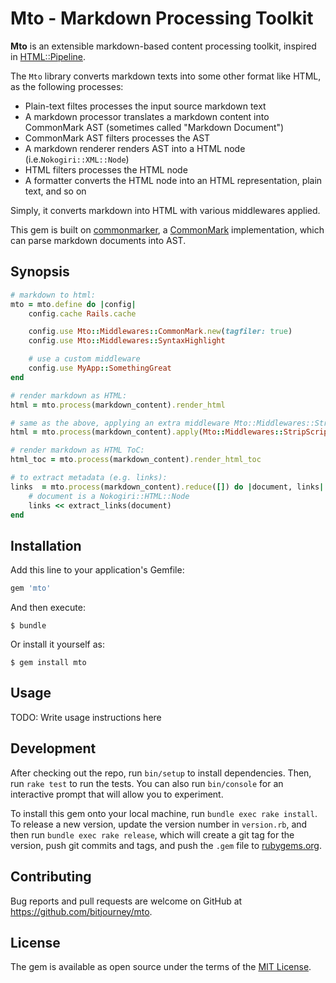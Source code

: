 # Mto - Markdown Processing Toolkit

**Mto** is an extensible markdown-based content processing toolkit, inspired in [HTML::Pipeline](https://github.com/jch/html-pipeline).

The `Mto` library converts markdown texts into some other format like HTML, as the following processes:

*  Plain-text filtes processes the input source markdown text
* A markdown processor translates a markdown content into CommonMark AST (sometimes called "Markdown Document")
* CommonMark AST filters processes the AST
* A markdown renderer renders AST into a HTML node (i.e.`Nokogiri::XML::Node`)
* HTML filters processes the HTML node
* A formatter converts the HTML node into an HTML representation, plain text, and so on

Simply, it converts markdown into HTML with various middlewares applied.

This gem is built on [commonmarker](https://github.com/gjtorikian/commonmarker), a [CommonMark](https://github.com/jgm/CommonMark) implementation,
which can parse markdown documents into AST.

## Synopsis

```ruby
# markdown to html:
mto = mto.define do |config|
    config.cache Rails.cache

    config.use Mto::Middlewares::CommonMark.new(tagfiler: true)
    config.use Mto::Middlewares::SyntaxHighlight

    # use a custom middleware
    config.use MyApp::SomethingGreat
end

# render markdown as HTML:
html = mto.process(markdown_content).render_html

# same as the above, applying an extra middleware Mto::Middlewares::StripScript
html = mto.process(markdown_content).apply(Mto::Middlewares::StripScript).render_html

# render markdown as HTML ToC:
html_toc = mto.process(markdown_content).render_html_toc

# to extract metadata (e.g. links):
links  = mto.process(markdown_content).reduce([]) do |document, links|
    # document is a Nokogiri::HTML::Node
    links << extract_links(document)
end
```


## Installation

Add this line to your application's Gemfile:

```ruby
gem 'mto'
```

And then execute:

    $ bundle

Or install it yourself as:

    $ gem install mto

## Usage

TODO: Write usage instructions here

## Development

After checking out the repo, run `bin/setup` to install dependencies. Then, run `rake test` to run the tests. You can also run `bin/console` for an interactive prompt that will allow you to experiment.

To install this gem onto your local machine, run `bundle exec rake install`. To release a new version, update the version number in `version.rb`, and then run `bundle exec rake release`, which will create a git tag for the version, push git commits and tags, and push the `.gem` file to [rubygems.org](https://rubygems.org).

## Contributing

Bug reports and pull requests are welcome on GitHub at https://github.com/bitjourney/mto.


## License

The gem is available as open source under the terms of the [MIT License](http://opensource.org/licenses/MIT).

